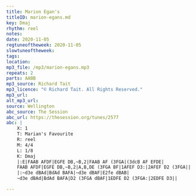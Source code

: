 ```yaml
---
title: Marion Egan's
titleID: marion-egans.md
key: Dmaj
rhythm: reel
notes: 
date: 2020-11-05
regtuneoftheweek: 2020-11-05
slowtuneoftheweek: 
tags: 
location: 
mp3_file: /mp3/marion-egans.mp3
repeats: 2
parts: AABB
mp3_source: Richard Tait
mp3_licence: "© Richard Tait. All Rights Reserved."
mp3_url: 
alt_mp3_url: 
source: Wellington
abc_source: The Session
abc_url: https://thesession.org/tunes/2577
abc: |
    X: 1
    T: Marian's Favourite
    R: reel
    M: 4/4
    L: 1/8
    K: Dmaj
    |:E|FAAB AFDF|EGFE DB,~B,2|FAAB AF (3FGA|(3dcB AF EFDE|
    FAAB AFDF|EGFE DB,~B,2|A,B,DE (3FGA BF|1AFEF D3:|2AFEF D2 (3FGA||
    |:~d3e dBAd|BdAd BAFA|~d3e dBAF|E2fe dBAB|
    ~d3e dBAd|BdAd BAFA|D2 (3FGA dBAF|1EDFE D2 (3FGA:|2EDFE D3||

---
```

